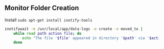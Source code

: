 ## Monitor Folder Creation
Install ```sudo apt-get install inotify-tools```
```sh
inotifywait -m /usr/local/app/data-logs -e create -e moved_to |
    while read path action file; do
        echo "The file '$file' appeared in directory '$path' via '$action'"
    done
```
